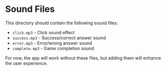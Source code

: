 # Sound Files

This directory should contain the following sound files:

- `click.mp3` - Click sound effect
- `success.mp3` - Success/correct answer sound
- `error.mp3` - Error/wrong answer sound
- `complete.mp3` - Game completion sound

For now, the app will work without these files, but adding them will enhance the user experience.